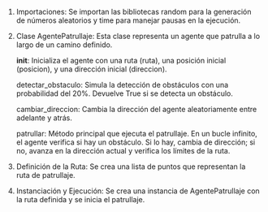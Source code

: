 1. Importaciones: Se importan las bibliotecas random para la generación de números aleatorios y time para manejar pausas en la ejecución.

2. Clase AgentePatrullaje: Esta clase representa un agente que patrulla a lo largo de un camino definido.

    __init__: Inicializa el agente con una ruta (ruta), una posición inicial (posicion), y una dirección inicial (direccion).

    detectar_obstaculo: Simula la detección de obstáculos con una probabilidad del 20%. Devuelve True si se detecta un obstáculo.

    cambiar_direccion: Cambia la dirección del agente aleatoriamente entre adelante y atrás.

    patrullar: Método principal que ejecuta el patrullaje. En un bucle infinito, el agente verifica si hay un obstáculo. Si lo hay, cambia de dirección; si no, avanza en la dirección actual y verifica los límites de la ruta.

3. Definición de la Ruta: Se crea una lista de puntos que representan la ruta de patrullaje.

4. Instanciación y Ejecución: Se crea una instancia de AgentePatrullaje con la ruta definida y se inicia el patrullaje.